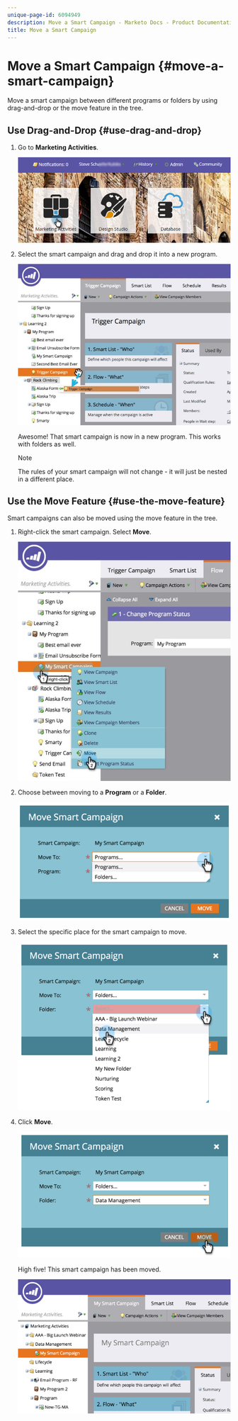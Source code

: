 ```yaml
---
unique-page-id: 6094949
description: Move a Smart Campaign - Marketo Docs - Product Documentation
title: Move a Smart Campaign
---
```


# Move a Smart Campaign {#move-a-smart-campaign}

Move a smart campaign between different programs or folders by using drag-and-drop or the move feature in the tree.

## Use Drag-and-Drop {#use-drag-and-drop}

1. Go to **Marketing Activities**.

   ![](assets/login-marketing-activities-2.png)

1. Select the smart campaign and drag and drop it into a new program.

   ![](assets/rockclimbing-tabfix.jpg)

   Awesome! That smart campaign is now in a new program. This works with folders as well.

   >[!NOTE]
   >
   >The rules of your smart campaign will not change - it will just be nested in a different place.

## Use the Move Feature {#use-the-move-feature}

Smart campaigns can also be moved using the move feature in the tree.

1. Right-click the smart campaign. Select **Move**.

   ![](assets/rockclimbing2.jpg)  

1. Choose between moving to a **Program** or a **Folder**.

   ![](assets/image2015-2-25-13-3a34-3a20.png)

1. Select the specific place for the smart campaign to move.

   ![](assets/image2015-2-25-13-3a36-3a4.png)

1. Click **Move**.

   ![](assets/image2015-2-25-13-3a37-3a44.png)

   High five! This smart campaign has been moved.

   ![](assets/image2015-2-25-13-39-51-copy-281-29.png)

